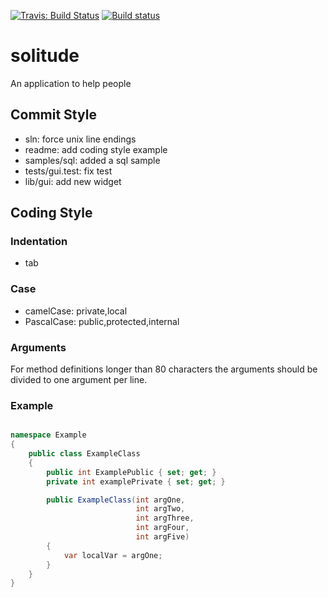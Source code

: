 [![Travis: Build Status](https://travis-ci.org/prozum/solitude.svg?branch=master)](https://travis-ci.org/prozum/solitude)
[![Build status](https://ci.appveyor.com/api/projects/status/g83t473mgkte1ojg?svg=true)](https://ci.appveyor.com/project/thepalmelund/solitude)
# solitude

An application to help people


Commit Style
--------------------
- sln: force unix line endings
- readme: add coding style example
- samples/sql: added a sql sample
- tests/gui.test: fix test
- lib/gui: add new widget

Coding Style
--------------------
### Indentation
- tab

### Case
- camelCase: private,local
- PascalCase: public,protected,internal

### Arguments
For method definitions longer than 80 characters the arguments should be divided to one argument per line.

### Example
```C#

namespace Example
{
    public class ExampleClass
    {
        public int ExamplePublic { set; get; }
        private int examplePrivate { set; get; }

        public ExampleClass(int argOne,
                            int argTwo,
                            int argThree,
                            int argFour,
                            int argFive)
        {
            var localVar = argOne;
        }
    }
}
```
